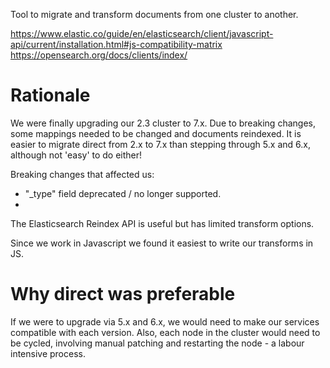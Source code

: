 Tool to migrate and transform documents from one cluster to another.

https://www.elastic.co/guide/en/elasticsearch/client/javascript-api/current/installation.html#js-compatibility-matrix
https://opensearch.org/docs/clients/index/

# Rationale
We were finally upgrading our 2.3 cluster to 7.x. Due to breaking changes, some mappings needed to be changed and documents reindexed. It is easier to migrate direct from 2.x to 7.x than stepping through 5.x and 6.x, although not 'easy' to do either!

Breaking changes that affected us:

* "_type" field deprecated / no longer supported.
*

The Elasticsearch Reindex API is useful but has limited transform options.

Since we work in Javascript we found it easiest to write our transforms in JS.

# Why direct was preferable
If we were to upgrade via 5.x and 6.x, we would need to make our services compatible with each version. Also, each node in the cluster would need to be cycled, involving manual patching and restarting the node - a labour intensive process.
